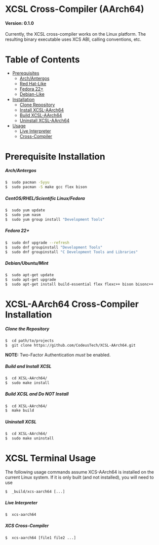 # XCSL Cross-Compiler (AArch64)
#### Version: 0.1.0

Currently, the XCSL cross-compiler works on the Linux platform.  The resulting binary
executable uses XCS ABI, calling conventions, etc.

# Table of Contents

* [Prerequisites](#prerequisite-installation)
  * [Arch/Antergos](#arch/antergos)
  * [Red Hat-Like](#centos/rhel/scientific-linux/fedora)
  * [Fedora 22+](#fedora-22+)
  * [Debian-Like](#debian/ubuntu/mint)
* [Installation](#XCSL-AArch64-Cross-Compiler-Installation)
  * [Clone Repository](#clone-the-repository)
  * [Install XCSL-AArch64](#build-and-install-xcsl)
  * [Build XCSL-AArch64](#build-xcsl-and-do-not-install)
  * [Uninstall XCSL-AArch64](#uninstall-xcsl)
* [Usage](#xcsl-terminal-usage)
  * [Live Interpreter](#live-interpreter)
  * [Cross-Compiler](xcs-cross-compiler)


# Prerequisite Installation 

##### Arch/Antergos

``` bash
$  sudo pacman -Syyu
$  sudo pacman -S make gcc flex bison
```

##### CentOS/RHEL/Scientific Linux/Fedora

``` bash
$  sudo yum update
$  sudo yum nasm
$  sudo yum group install "Development Tools"
```

##### Fedora 22+

``` bash
$  sudo dnf upgrade --refresh
$  sudo dnf groupinstall "Development Tools"
$  sudo dnf groupinstall "C Development Tools and Libraries"
```

##### Debian/Ubuntu/Mint

``` bash
$  sudo apt-get update
$  sudo apt-get upgrade
$  sudo apt-get install build-essential flex flexc++ bison bisonc++
```

# XCSL-AArch64 Cross-Compiler Installation

##### Clone the Repository

```bash
$  cd path/to/projects
$  git clone https://github.com/CodeusTech/XCSL-AArch64.git
```
**NOTE:** Two-Factor Authentication *must* be enabled.

##### Build and Install XCSL

```bash
$  cd XCSL-AArch64/
$  sudo make install
```

##### Build XCSL and Do NOT Install

```bash
$  cd XCSL-AArch64/
$  make build
```

##### Uninstall XCSL

```bash
$  cd XCSL-AArch64/
$  sudo make uninstall
```

#  XCSL Terminal Usage 

The following usage commands assume XCS-AArch64 is installed on the current
Linux system.  If it is only built (and not installed), you will need to
use 

```$  _build/xcs-aarch64 [...]```

##### Live Interpreter

```bash
$  xcs-aarch64
```

##### XCS Cross-Compiler

```bash
$  xcs-aarch64 [file1 file2 ...]
```


